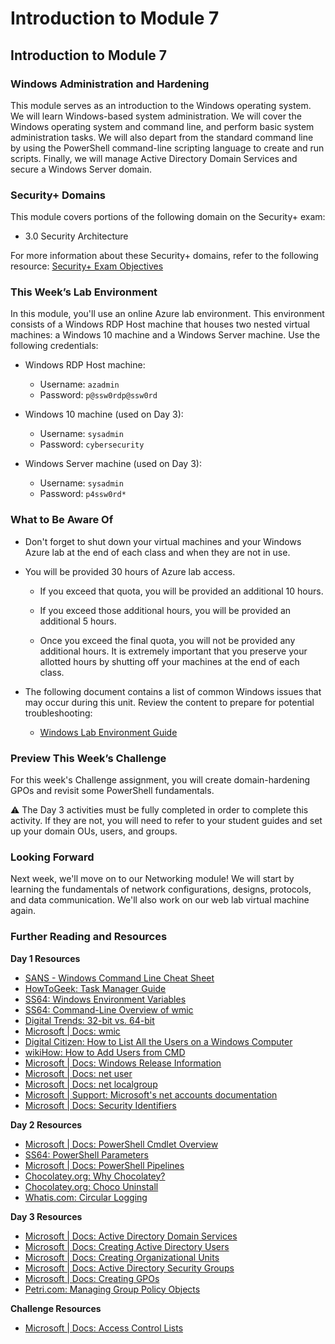 # Introduction to Module 7

## Introduction to Module 7

### Windows Administration and Hardening

This module serves as an introduction to the Windows operating system. We will learn Windows-based system administration. We will cover the Windows operating system and command line, and perform basic system administration tasks. We will also depart from the standard command line by using the PowerShell command-line scripting language to create and run scripts. Finally, we will manage Active Directory Domain Services and secure a Windows Server domain.

### Security+ Domains

This module covers portions of the following domain on the Security+ exam:

- 3.0 Security Architecture


For more information about these Security+ domains, refer to the following resource: [Security+ Exam Objectives](https://assets.ctfassets.net/82ripq7fjls2/6TYWUym0Nudqa8nGEnegjG/0f9b974d3b1837fe85ab8e6553f4d623/CompTIA-Security-Plus-SY0-701-Exam-Objectives.pdf)


### This Week’s Lab Environment

In this module, you'll use an online Azure lab environment. This environment consists of a Windows RDP Host machine that houses two nested virtual machines: a Windows 10 machine and a Windows Server machine. Use the following credentials:

- Windows RDP Host machine:
   - Username: `azadmin`
   - Password: `p@ssw0rdp@ssw0rd`

- Windows 10 machine (used on Day 3):
   - Username: `sysadmin`
   - Password: `cybersecurity`
   
- Windows Server machine (used on Day 3):
   - Username: `sysadmin`
   - Password: `p4ssw0rd*`

### What to Be Aware Of

- Don't forget to shut down your virtual machines and your Windows Azure lab at the end of each class and when they are not in use.

- You will be provided 30 hours of Azure lab access.

    - If you exceed that quota, you will be provided an additional 10 hours.

    - If you exceed those additional hours, you will be provided an additional 5 hours.

    - Once you exceed the final quota, you will not be provided any additional hours. It is extremely important that you preserve your allotted hours by shutting off your machines at the end of each class.


- The following document contains a list of common Windows issues that may occur during this unit. Review the content to prepare for potential troubleshooting:

    - [Windows Lab Environment Guide](https://docs.google.com/document/d/18Mz12q82nhxkypVRdIVgIqsLeNG1oCQj_TPsFJ3RgGk/edit)

### Preview This Week’s Challenge

For this week's Challenge assignment, you will create domain-hardening GPOs and revisit some PowerShell fundamentals.

:warning: The Day 3 activities must be fully completed in order to complete this activity. If they are not, you will need to refer to your student guides and set up your domain OUs, users, and groups.

### Looking Forward

Next week, we'll move on to our Networking module! We will start by learning the fundamentals of network configurations, designs, protocols, and data communication. We'll also work on our web lab virtual machine again.

### Further Reading and Resources

**Day 1 Resources**

- [SANS - Windows Command Line Cheat Sheet](https://www.sans.org/security-resources/sec560/windows_command_line_sheet_v1.pdf)
- [HowToGeek: Task Manager Guide](https://www.howtogeek.com/405806/windows-task-manager-the-complete-guide/)
- [SS64: Windows Environment Variables](https://ss64.com/nt/syntax-variables.html)
- [SS64: Command-Line Overview of wmic](https://ss64.com/nt/wmic.html)
- [Digital Trends: 32-bit vs. 64-bit](https://www.digitaltrends.com/computing/32-bit-vs-64-bit-operating-systems/)
- [Microsoft | Docs: wmic](https://docs.microsoft.com/en-us/windows/win32/wmisdk/wmic)
- [Digital Citizen: How to List All the Users on a Windows Computer](https://www.digitalcitizen.life/how-generate-list-all-user-accounts-found-windows)
- [wikiHow: How to Add Users from CMD](https://www.wikihow.com/Add-Users-from-CMD)
- [Microsoft | Docs: Windows Release Information](https://docs.microsoft.com/en-us/windows/release-information/)
- [Microsoft | Docs: net user](https://docs.microsoft.com/en-us/previous-versions/windows/it-pro/windows-server-2012-r2-and-2012/cc771865(v=ws.11))
- [Microsoft | Docs: net localgroup](https://docs.microsoft.com/en-us/previous-versions/windows/it-pro/windows-server-2012-r2-and-2012/cc725622(v=ws.11))
- [Microsoft | Support: Microsoft's net accounts documentation](https://support.microsoft.com/en-us/help/556003#:~:text=The%20%E2%80%9CNet%20Accounts%E2%80%9D%20command%20is,only%20used%20on%20local%20computer.)
- [Microsoft | Docs: Security Identifiers](https://docs.microsoft.com/en-us/windows/win32/secauthz/security-identifiers)
 
**Day 2 Resources**

- [Microsoft | Docs: PowerShell Cmdlet Overview](https://docs.microsoft.com/en-us/powershell/scripting/developer/cmdlet/cmdlet-overview?view=powershell-7)
- [SS64: PowerShell Parameters](https://ss64.com/ps/syntax-args.html)
- [Microsoft | Docs: PowerShell Pipelines](https://docs.microsoft.com/en-us/powershell/module/microsoft.powershell.core/about/about_pipelines?view=powershell-7)
- [Chocolatey.org: Why Chocolatey?](https://chocolatey.org/why-chocolatey)
- [Chocolatey.org: Choco Uninstall](https://chocolatey.org/docs/commands-uninstall)
- [Whatis.com: Circular Logging](https://whatis.techtarget.com/definition/circular-logging#:~:text=Circular%20logging%20is%20a%20method,limit%20on%20the%20hard%20disk)
 
**Day 3 Resources**

- [Microsoft | Docs: Active Directory Domain Services](https://docs.microsoft.com/en-us/windows-server/identity/ad-ds/get-started/virtual-dc/active-directory-domain-services-overview)
- [Microsoft | Docs: Creating Active Directory Users](https://docs.microsoft.com/en-us/windows/win32/ad/creating-a-user)
- [Microsoft | Docs: Creating Organizational Units](https://docs.microsoft.com/en-us/previous-versions/windows/desktop/adam/creating-organizational-units)
- [Microsoft | Docs: Active Directory Security Groups](https://docs.microsoft.com/en-us/windows/security/identity-protection/access-control/active-directory-security-groups)
- [Microsoft | Docs: Creating GPOs](https://docs.microsoft.com/en-us/windows/security/threat-protection/windows-firewall/create-a-group-policy-object)
- [Petri.com: Managing Group Policy Objects](https://petri.com/how-to-create-and-link-a-group-policy-object-in-active-directory)

**Challenge Resources**

- [Microsoft | Docs: Access Control Lists](https://docs.microsoft.com/en-us/windows/win32/secauthz/access-control-lists)
